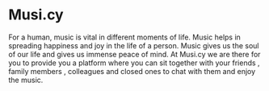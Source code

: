 # Musi.cy
For a human, music is vital in different moments of life. 
Music helps in spreading happiness and joy in the life of a person.
Music gives us the soul of our life and gives us immense peace of mind. 
At Musi.cy we are there for you to provide you a platform where you can sit together with your friends , family members , colleagues and 
closed ones to chat with them and enjoy the music.
